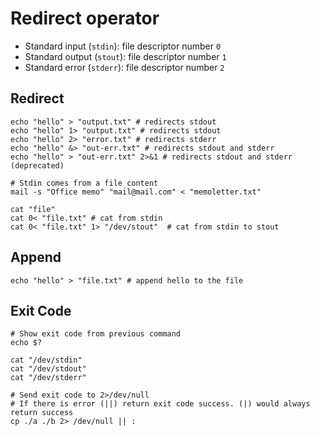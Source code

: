 # Redirect operator

- Standard input (`stdin`): file descriptor number `0`
- Standard output (`stout`): file descriptor number `1`
- Standard error (`stderr`): file descriptor number `2`

## Redirect

```shell
echo "hello" > "output.txt" # redirects stdout
echo "hello" 1> "output.txt" # redirects stdout
echo "hello" 2> "error.txt" # redirects stderr
echo "hello" &> "out-err.txt" # redirects stdout and stderr
echo "hello" > "out-err.txt" 2>&1 # redirects stdout and stderr (deprecated)
```

```shell
# Stdin comes from a file content
mail -s "Office memo" "mail@mail.com" < "memoletter.txt"
```

```shell
cat "file"
cat 0< "file.txt" # cat from stdin
cat 0< "file.txt" 1> "/dev/stout"  # cat from stdin to stout
```

## Append

```shell
echo "hello" > "file.txt" # append hello to the file
```

## Exit Code

```shell
# Show exit code from previous command
echo $?
```

```shell
cat "/dev/stdin"
cat "/dev/stdout"
cat "/dev/stderr"
```

```shell
# Send exit code to 2>/dev/null
# If there is error (||) return exit code success. (|) would always return success
cp ./a ./b 2> /dev/null || :
```
